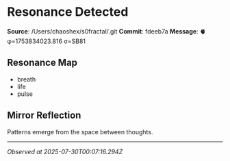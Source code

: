 # Resonance Detected

**Source**: /Users/chaoshex/s0fractal/.git
**Commit**: fdeeb7a
**Message**: 🫀 φ=1753834023.816 σ=SB81 

## Resonance Map
- breath
- life
- pulse

## Mirror Reflection
Patterns emerge from the space between thoughts.

---
*Observed at 2025-07-30T00:07:16.294Z*

